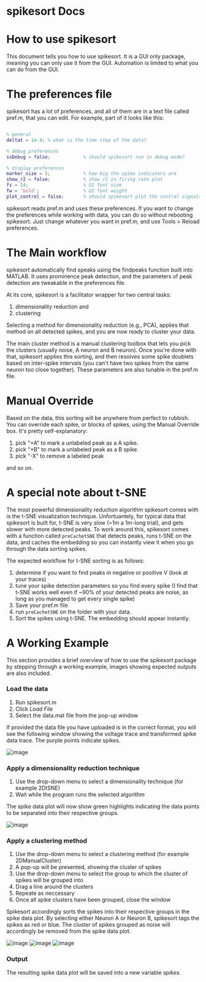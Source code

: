 # spikesort Docs

# How to use spikesort

This document tells you how to use spikesort. It is a GUI only package, meaning you can only use it from the GUI. Automation is limited to what you can do from the GUI. 

# The preferences file

spikesort has a lot of preferences, and all of them are in a text file called pref.m, that you can edit. For example, part of it looks like this:

```matlab

% general
deltat = 1e-4; % what is the time step of the data?

% debug preferences
ssDebug = false; 			% should spikesort run in debug mode?

% display preferences
marker_size = 5; 			% how big the spike indicators are
show_r2 = false;			% show r2 in firing rate plot
fs = 14; 					% UI font size
fw = 'bold'; 				% UI font weight
plot_control = false; 		% should spikesort plot the control signals?

```

spikesort reads pref.m and uses these preferences. If you want to change the preferences while working with data, you can do so without rebooting spikesort. Just change whatever you want in pref.m, and use Tools > Reload preferences. 

# The Main workflow

spikesort automatically find speaks using the findpeaks function built into MATLAB. It uses prominence peak detection, and the parameters of peak detection are tweakable in the preferences file. 

At its core, spikesort is a facilitator wrapper for two central tasks: 

1. dimensionality reduction and
2. clustering 

Selecting a method for dimensionality reduction (e.g., PCA), applies that method on all detected spikes, and you are now ready to cluster your data. 

The main cluster method is a manual clustering toolbox that lets you pick the clusters (usually noise, A neuron and B neuron). Once you're done with that, spikesort applies this sorting, and then resolves some spike doublets based on inter-spike intervals (you can't have two spikes from the same neuron too close together). These parameters are also tunable in the pref.m file. 

# Manual Override

Based on the data, this sorting will be anywhere from perfect to rubbish. You can override each spike, or blocks of spikes, using the Manual Override box. It's pretty self-explanatory: 

1. pick "+A" to mark a unlabeled peak as a A spike.  
2. pick "+B" to mark a unlabeled peak as a B spike.  
3. pick "-X" to remove a labeled peak 

and so on. 

# A special note about t-SNE

The most powerful dimensionality reduction algorithm spikesort comes with is the t-SNE visualization technique. Unfortuantely, for typical data that spikesort is built for, t-SNE is very slow (~1m a 1m-long trial), and gets slower with more detected peaks. To work around this, spikesort comes with a function called `preCachetSNE` that detects peaks, runs t-SNE on the data, and caches the embedding so you can instantly view it when you go through the data sorting spikes. 

The expected workflow for t-SNE sorting is as follows:

1. determine if you want to find peaks in negative or positive V (look at your traces) 
2. tune your spike detection parameters so you find every spike (I find that t-SNE works well even if ~90% of your detected peaks are noise, as long as you managed to get every single spike)
3. Save your pref.m file
4. run `preCachetSNE` on the folder with your data.
5. Sort the spikes using t-SNE. The embedding should appear instantly.

# A Working Example

This section provides a brief overview of how to use the spikesort package by stepping through a working example, images showing expected outputs are also included.

### Load the data

1. Run spikesort.m
2. Click *Load File*
3. Select the data.mat file from the pop-up window

If provided the data file you have uploaded is in the correct format, you will see the following window showing the voltage trace and transformed spike data trace. The purple points indicate spikes.

![image](../images/WE_0_start.png)

### Apply a dimensionality reduction technique

1. Use the drop-down menu to select a dimensionality technique (for example 2DtSNE)
2. Wait while the program runs the selected algorithm

The spike data plot will now show green highlights indicating the data points to be separated into their respective groups.

![image](../images/WE_1_tSNE_embedded.png)

### Apply a clustering method

1. Use the drop-down menu to select a clustering method (for example 2DManualCluster)
2. A pop-up will be presented, showing the cluster of spikes
3. Use the drop-down menu to select the group to which the cluster of spikes will be grouped into
4. Drag a line around the clusters
5. Repeate as neccessary
6. Once all spike clusters have been grouped, close the window

Spikesort accordingly sorts the spikes into their respective groups in the spike data plot. By selecting either Neuron A or Neuron B, spikesort tags the spikes as red or blue. The cluster of spikes grouped as noise will accordingly be removed from the spike data plot.

![image](../images/WE_2_manual_sort_started.png)
![image](../images/WE_3_manual_sort_finished.png)
![image](../images/WE_4_spikes_sorted.png)

### Output

The resulting spike data plot will be saved into a new variable *spikes*.